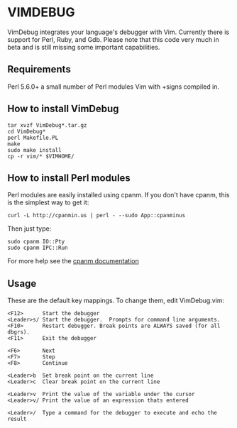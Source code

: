 VIMDEBUG
========

VimDebug integrates your language's debugger with Vim.  Currently there is
support for Perl, Ruby, and Gdb.  Please note that this code very much in beta
and is still missing some important capabilities.


Requirements
------------

Perl 5.6.0+
a small number of Perl modules
Vim with +signs compiled in.


How to install VimDebug
-----------------------

    tar xvzf VimDebug*.tar.gz
    cd VimDebug*
    perl Makefile.PL
    make
    sudo make install
    cp -r vim/* $VIMHOME/


How to install Perl modules
---------------------------

Perl modules are easily installed using cpanm.  If you don't have cpanm, this
is the simplest way to get it:

    curl -L http://cpanmin.us | perl - --sudo App::cpanminus

Then just type:

    sudo cpanm IO::Pty
    sudo cpanm IPC::Run

For more help see the [cpanm documentation][1]


Usage
-----

These are the default key mappings.  To change them, edit VimDebug.vim:

    <F12>      Start the debugger
    <Leader>s/ Start the debugger.  Prompts for command line arguments.
    <F10>      Restart debugger. Break points are ALWAYS saved (for all dbgrs).
    <F11>      Exit the debugger
    
    <F6>       Next
    <F7>       Step
    <F8>       Continue
    
    <Leader>b  Set break point on the current line
    <Leader>c  Clear break point on the current line
    
    <Leader>v  Print the value of the variable under the cursor
    <Leader>v/ Print the value of an expression thats entered
    
    <Leader>/  Type a command for the debugger to execute and echo the result



[1]: http://search.cpan.org/~miyagawa/App-cpanminus-1.1007/lib/App/cpanminus.pm
